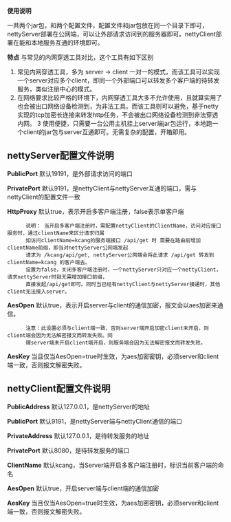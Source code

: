 **使用说明**
     
一共两个jar包，和两个配置文件，配置文件和jar包放在同一个目录下即可，nettyServer部署在公网端，可以让外部请求访问到的服务器即可。nettyClient部署在能和本地服务互通的环境即可。

**特点**
与常见的内网穿透工具对比，这个工具有如下区别

1. 常见内网穿透工具，多为 server -> client 一对一的模式，而该工具可以实现 一个server对应多个client，即同一个外部端口可以转发多个客户端的待转发服务，类似注册中心的模式。
2. 在网络要求比较严格的环境下，内网穿透工具大多不允许使用，且就算实用了也会被出口网络设备检测到，为非法工具。而该工具则可以避免，基于netty实现的tcp加密长连接来转发http任务，不会被出口网络设备检测到非法穿透内网。
3 使用便捷，只需要一台公用主机挂上server端jar包运行，本地跑一个client的jar包与server互通即可。无需复杂的配置，开箱即用。


## nettyServer配置文件说明
   
  **PublicPort** 默认19191，是外部请求访问的端口
  
  **PrivatePort** 默认9191，是nettyClient与nettyServer互通的端口，需与nettyClient的配置文件一致
  
  **HttpProxy** 默认true，表示开启多客户端注册，false表示单客户端
          
          说明： 当开启多客户端注册时，需配置nettyClient的ClientName，访问对应接口服务时，通过clientName来区分请求归属
          如访问clientName=kcang的服务端接口 /api/get 时 需要在路由前增加clientName前缀，即当对nettyServer公网端发起
          请求为 /kcang/api/get, nettyServer公网端会将此请求 /api/get 转发到clientName=kcang 的客户端去。
          设置为false，关闭多客户端注册时，一个nettyServer只对应一个nettyClient，请求nettyServer时就无需增加接口前缀，
          直接发起/api/get即可。同时当已经有nettyClient与nettyServer接通时，其他client无法接入server。
  
  **AesOpen** 默认true，表示开启server与client的通信加密，报文会以aes加密来通信。
       
          注意：此设置必须与client端一致，否则server端开启加密client未开启，则client端会因为无法解密报文而转发失败。同
          理server端未开启client端开启，则服务端会因为无法解密报文而转发失败。
      
  **AesKey** 当且仅当AesOpen=true时生效，为aes加密密钥，必须server和client端一致，否则报文解密失败。
      
## nettyClient配置文件说明

  **PublicAddress** 默认127.0.0.1，是nettyServer的地址
      
   **PublicPort** 默认9191，是nettyServer端与nettyClient通信的端口
      
   **PrivateAddress** 默认127.0.0.1，是待转发服务的地址
      
   **PrivatePort** 默认8080，是待转发服务的端口
      
   **ClientName** 默认kcang，当Server端开启多客户端注册时，标识当前客户端的命名
      
   **AesOpen** 默认true，开启server端与client端的通信加密
      
   **AesKey** 当且仅当AesOpen=true时生效，为aes加密密钥，必须server和client端一致，否则报文解密失败。
